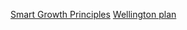 [Smart Growth Principles](http://smartgrowth.org/smart-growth-principles/?nsukey=S7DyOx%2Fm7vfa%2B9TiynjC3vNRQENy3AhDyyUZ%2BB%2FQwTs5325WHlHllCFfdfDnJp0v00iAVsEMo5FYC7uuR6LGRXDl%2B920PyfuEWiFodrJMGUmvqaW1MQn03NwsGT6A2k49PfaBaNj2V%2BqIIGSwYRCuBvlRfUa8ueQwH6ETvebGHJSZ%2FRSpeEj4t6A6UW9wmhs)
[Wellington plan](http://wellington.govt.nz/~/media/your-council/plans-policies-and-bylaws/plans-and-policies/a-to-z/wgtn-urban-growth/wgtn-urban-growth-plan2015-3.pdf?la=en)